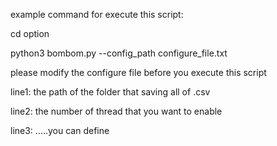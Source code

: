 example command for execute this script:

cd option

python3 bombom.py --config_path configure_file.txt

please modify the configure file before you execute this script

line1: the path of the folder that saving all of .csv

line2: the number of thread that you want to enable

line3: .....you can define